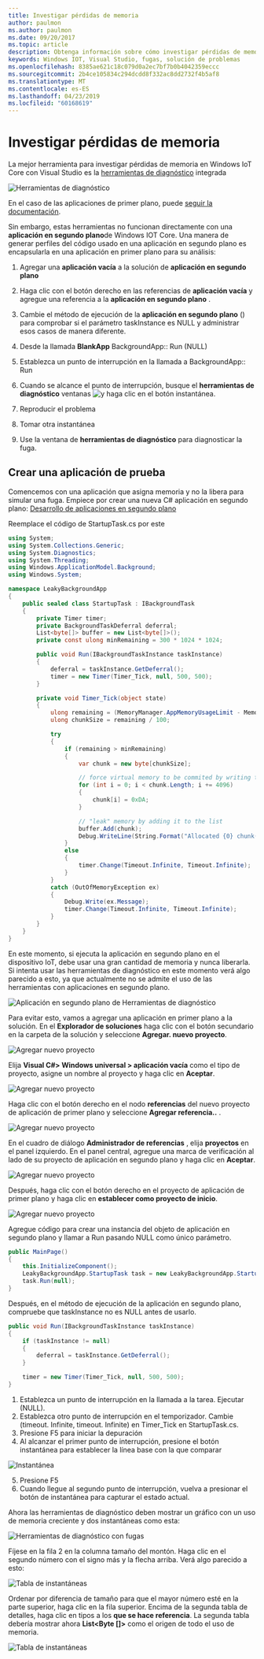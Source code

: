 ```yaml
---
title: Investigar pérdidas de memoria
author: paulmon
ms.author: paulmon
ms.date: 09/20/2017
ms.topic: article
description: Obtenga información sobre cómo investigar pérdidas de memoria.
keywords: Windows IOT, Visual Studio, fugas, solución de problemas
ms.openlocfilehash: 8385ae621c18c079d0a2ec7bf7b0b4042359eccc
ms.sourcegitcommit: 2b4ce105834c294dcdd8f332ac8dd2732f4b5af8
ms.translationtype: MT
ms.contentlocale: es-ES
ms.lasthandoff: 04/23/2019
ms.locfileid: "60168619"
---
```

# <a name="investigating-memory-leaks"></a>Investigar pérdidas de memoria

La mejor herramienta para investigar pérdidas de memoria en Windows IoT Core con Visual Studio es la [herramientas de diagnóstico](https://docs.microsoft.com/visualstudio/profiling/memory-usage) integrada

![Herramientas de diagnóstico](../media/MemoryLeaks/DiagnosticTools.PNG)

En el caso de las aplicaciones de primer plano, puede [seguir la documentación](https://docs.microsoft.com/visualstudio/profiling/memory-usage).

Sin embargo, estas herramientas no funcionan directamente con una **aplicación en segundo plano**de Windows IOT Core. Una manera de generar perfiles del código usado en una aplicación en segundo plano es encapsularla en una aplicación en primer plano para su análisis:

1. Agregar una **aplicación vacía** a la solución de **aplicación en segundo plano**
2. Haga clic con el botón derecho en las referencias de **aplicación vacía** y agregue una referencia a la **aplicación en segundo plano** .
3. Cambie el método de ejecución de la **aplicación en segundo plano** () para comprobar si el parámetro taskInstance es NULL y administrar esos casos de manera diferente.
4. Desde la llamada **BlankApp** BackgroundApp:: Run (NULL)
5. Establezca un punto de interrupción en la llamada a BackgroundApp:: Run
6. Cuando se alcance el punto de interrupción, busque el **herramientas de diagnóstico** ventanas ![y](../media/MemoryLeaks/Snapshot.PNG) haga clic en el botón instantánea.

8. Reproducir el problema
9. Tomar otra instantánea
10. Use la ventana de **herramientas de diagnóstico** para diagnosticar la fuga.

## <a name="create-a-test-app"></a>Crear una aplicación de prueba

Comencemos con una aplicación que asigna memoria y no la libera para simular una fuga.
Empiece por crear una nueva C# aplicación en segundo plano: [Desarrollo de aplicaciones en segundo plano](./BackgroundApplications.md)

Reemplace el código de StartupTask.cs por este
```C#
using System;
using System.Collections.Generic;
using System.Diagnostics;
using System.Threading;
using Windows.ApplicationModel.Background;
using Windows.System;

namespace LeakyBackgroundApp
{
    public sealed class StartupTask : IBackgroundTask
    {
        private Timer timer;
        private BackgroundTaskDeferral deferral;
        List<byte[]> buffer = new List<byte[]>();
        private const ulong minRemaining = 300 * 1024 * 1024;

        public void Run(IBackgroundTaskInstance taskInstance)
        {
            deferral = taskInstance.GetDeferral();
            timer = new Timer(Timer_Tick, null, 500, 500);
        }

        private void Timer_Tick(object state)
        {
            ulong remaining = (MemoryManager.AppMemoryUsageLimit - MemoryManager.AppMemoryUsage);
            ulong chunkSize = remaining / 100;

            try
            {
                if (remaining > minRemaining)
                {
                    var chunk = new byte[chunkSize];

                    // force virtual memory to be commited by writing to it
                    for (int i = 0; i < chunk.Length; i += 4096)
                    {
                        chunk[i] = 0xDA;
                    }

                    // "leak" memory by adding it to the list
                    buffer.Add(chunk);
                    Debug.WriteLine(String.Format("Allocated {0} chunk(s)", buffer.Count));
                }
                else
                {
                    timer.Change(Timeout.Infinite, Timeout.Infinite);
                }
            }
            catch (OutOfMemoryException ex)
            {
                Debug.Write(ex.Message);
                timer.Change(Timeout.Infinite, Timeout.Infinite);
            }
        }
    }
}
```

En este momento, si ejecuta la aplicación en segundo plano en el dispositivo IoT, debe usar una gran cantidad de memoria y nunca liberarla. Si intenta usar las herramientas de diagnóstico en este momento verá algo parecido a esto, ya que actualmente no se admite el uso de las herramientas con aplicaciones en segundo plano.

![Aplicación en segundo plano de Herramientas de diagnóstico](../media/MemoryLeaks/DiagnosticToolsBackgroundApp.png)

Para evitar esto, vamos a agregar una aplicación en primer plano a la solución. En el **Explorador de soluciones** haga clic con el botón secundario en la carpeta de la solución y seleccione **Agregar. nuevo proyecto**.

![Agregar nuevo proyecto](../media/MemoryLeaks/AddNewProject.png)

Elija **Visual C#> Windows universal > aplicación vacía** como el tipo de proyecto, asigne un nombre al proyecto y haga clic en **Aceptar**.

![Agregar nuevo proyecto](../media/MemoryLeaks/NewForegroundApp.PNG)

Haga clic con el botón derecho en el nodo **referencias** del nuevo proyecto de aplicación de primer plano y seleccione **Agregar referencia..** .

![Agregar nuevo proyecto](../media/MemoryLeaks/AddReference.PNG)

En el cuadro de diálogo **Administrador de referencias** , elija **proyectos** en el panel izquierdo.  En el panel central, agregue una marca de verificación al lado de su proyecto de aplicación en segundo plano y haga clic en **Aceptar**.

![Agregar nuevo proyecto](../media/MemoryLeaks/AddReferenceDialog.PNG)

Después, haga clic con el botón derecho en el proyecto de aplicación de primer plano y haga clic en **establecer como proyecto de inicio**.

![Agregar nuevo proyecto](../media/MemoryLeaks/SetAsStartup.PNG)

Agregue código para crear una instancia del objeto de aplicación en segundo plano y llamar a Run pasando NULL como único parámetro.
```C#
public MainPage()
{
    this.InitializeComponent();
    LeakyBackgroundApp.StartupTask task = new LeakyBackgroundApp.StartupTask();
    task.Run(null);
}
```

Después, en el método de ejecución de la aplicación en segundo plano, compruebe que taskInstance no es NULL antes de usarlo.

```C#
public void Run(IBackgroundTaskInstance taskInstance)
{
    if (taskInstance != null)
    {
        deferral = taskInstance.GetDeferral();
    }

    timer = new Timer(Timer_Tick, null, 500, 500);
}
```

1. Establezca un punto de interrupción en la llamada a la tarea. Ejecutar (NULL).
2. Establezca otro punto de interrupción en el temporizador. Cambie (timeout. Infinite, timeout. Infinite) en Timer_Tick en StartupTask.cs.
3. Presione F5 para iniciar la depuración
4. Al alcanzar el primer punto de interrupción, presione el botón instantánea para establecer la línea base con la que comparar

![Instantánea](../media/MemoryLeaks/Snapshot.PNG)

5. Presione F5
6. Cuando llegue al segundo punto de interrupción, vuelva a presionar el botón de instantánea para capturar el estado actual.

Ahora las herramientas de diagnóstico deben mostrar un gráfico con un uso de memoria creciente y dos instantáneas como esta:

![Herramientas de diagnóstico con fugas](../media/MemoryLeaks/DiagnosticToolsWithLeaks.PNG)

Fíjese en la fila 2 en la columna tamaño del montón. Haga clic en el segundo número con el signo más y la flecha arriba. Verá algo parecido a esto:

![Tabla de instantáneas](../media/MemoryLeaks/Snapshot2_1.PNG)

Ordenar por diferencia de tamaño para que el mayor número esté en la parte superior, haga clic en la fila superior. Encima de la segunda tabla de detalles, haga clic en tipos a los **que se hace referencia**.  La segunda tabla debería mostrar ahora **List\<Byte []\>**  como el origen de todo el uso de memoria.

![Tabla de instantáneas](../media/MemoryLeaks/Snapshot2_2.PNG)

